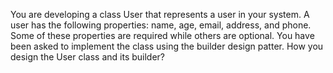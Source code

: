 You are developing a class User that represents a user in your system. A user has the following
properties: name, age, email, address, and phone. Some of these properties are required while others are
optional. You have been asked to implement the class using the builder design patter.
How you design the User class and its builder?